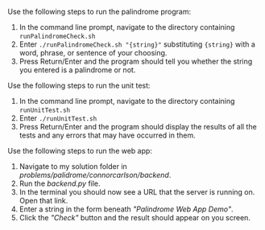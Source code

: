 Use the following steps to run the palindrome program:

1. In the command line prompt, navigate to the directory containing `runPalindromeCheck.sh`
2. Enter `./runPalindromeCheck.sh "{string}"` substituting `{string}` with a word, phrase, or sentence of your choosing.
3. Press Return/Enter and the program should tell you whether the string you entered is a palindrome or not.


Use the following steps to run the unit test:

1. In the command line prompt, navigate to the directory containing `runUnitTest.sh`
2. Enter `./runUnitTest.sh`
3. Press Return/Enter and the program should display the results of all the tests and any errors that may have occurred in them.

Use the following steps to run the web app:

1. Navigate to my solution folder in *problems/palidrome/connorcarlson/backend*.
2. Run the *backend.py* file.
3. In the terminal you should now see a URL that the server is running on. Open that link.
4. Enter a string in the form beneath *"Palindrome Web App Demo"*.
5. Click the *"Check"* button and the result should appear on you screen.